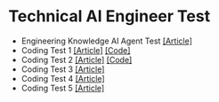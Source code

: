 # Technical AI Engineer Test


- Engineering Knowledge AI Agent Test [[Article]](Engineering%20Knowledge%20AI%20Agent%20Test.md)
- Coding Test 1 [[Article]](coding_test_1.md) [[Code]](coding_test_1.ipynb)
- Coding Test 2 [[Article]](coding_test_2.md) [[Code]](coding_test_2.ipynb)
- Coding Test 3 [[Article]](coding_test_3.md)
- Coding Test 4 [[Article]](Engineering%20Knowledge%20AI%20Agent%20Test.md)
- Coding Test 5 [[Article]](Engineering%20Knowledge%20AI%20Agent%20Test.md)
